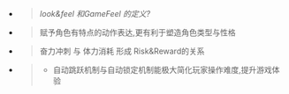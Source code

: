 * > *look&feel 和GameFeel 的定义?*
* > 赋予角色有特点的动作表达,更有利于塑造角色类型与性格
* > 奋力冲刺 与 体力消耗 形成 Risk&Reward的关系
* > * 自动跳跃机制与自动锁定机制能极大简化玩家操作难度,提升游戏体验
